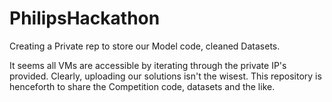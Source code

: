 # PhilipsHackathon
Creating a Private rep to store our Model code, cleaned Datasets.

It seems all VMs are accessible by iterating through the private IP's provided. 
Clearly, uploading our solutions isn't the wisest.
This repository is henceforth to share the Competition code, datasets and the like.

